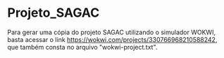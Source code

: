 # Projeto_SAGAC

Para gerar uma cópia do projeto SAGAC utilizando o simulador WOKWI, basta acessar o link https://wokwi.com/projects/330766968210588242, que também consta no arquivo "wokwi-project.txt".
